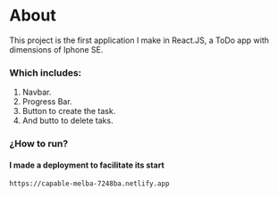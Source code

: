 # About
This project is the first application I make in React.JS, a ToDo app with dimensions of Iphone SE.

### Which includes:
1. Navbar.
2. Progress Bar.
3. Button to create the task.
4. And butto to delete taks.

### ¿How to run? 
#### I made a deployment to facilitate its start
    https://capable-melba-7248ba.netlify.app
